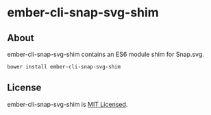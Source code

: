 ember-cli-snap-svg-shim
===========

About
-----

ember-cli-snap-svg-shim contains an ES6 module shim for Snap.svg.

`bower install ember-cli-snap-svg-shim`


License
-------

ember-cli-snap-svg-shim is [MIT Licensed](https://github.com/courthead/ember-cli-snap-svg-shim/blob/master/LICENSE.md).